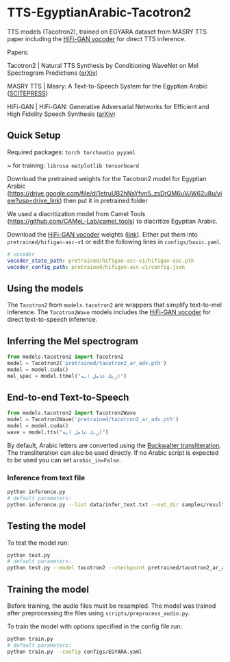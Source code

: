 # TTS-EgyptianArabic-Tacotron2

TTS models (Tacotron2), trained on EGYARA dataset from MASRY TTS paper including the [HiFi-GAN vocoder](https://github.com/jik876/hifi-gan) for direct TTS inference.


Papers:

Tacotron2 | Natural TTS Synthesis by Conditioning WaveNet on Mel Spectrogram Predictions ([arXiv](https://arxiv.org/abs/1712.05884))

MASRY TTS | Masry: A Text-to-Speech System for the Egyptian Arabic ([SCITEPRESS](https://www.scitepress.org/Documents/2023/122443/))

HiFi-GAN  | HiFi-GAN: Generative Adversarial Networks for Efficient and High Fidelity Speech Synthesis ([arXiv](https://arxiv.org/abs/2010.05646))


## Quick Setup
Required packages:
`torch torchaudio pyyaml`

~ for training: `librosa matplotlib tensorboard`




Download the pretrained weights for the Tacotron2 model for Egyptian Arabic (https://drive.google.com/file/d/1etruUB2hNsYfvn5_zsDrQM6uVJW62u8u/view?usp=drive_link) then put it in pretrained folder

We used a diacritization model from Camel Tools (https://github.com/CAMeL-Lab/camel_tools) to diacritize Egyptian Arabic.

Download the [HiFi-GAN vocoder](https://github.com/jik876/hifi-gan) weights ([link](https://drive.google.com/u/0/uc?id=1zSYYnJFS-gQox-IeI71hVY-fdPysxuFK&export=download)). Either put them into `pretrained/hifigan-asc-v1` or edit the following lines in `configs/basic.yaml`.

```yaml
# vocoder
vocoder_state_path: pretrained/hifigan-asc-v1/hifigan-asc.pth
vocoder_config_path: pretrained/hifigan-asc-v1/config.json
```

## Using the models

The `Tacotron2` from `models.tacotron2` are wrappers that simplify text-to-mel inference. The `Tacotron2Wave` models includes the [HiFi-GAN vocoder](https://github.com/jik876/hifi-gan) for direct text-to-speech inference.

## Inferring the Mel spectrogram

```python
from models.tacotron2 import Tacotron2
model = Tacotron2('pretrained/tacotron2_ar_adv.pth')
model = model.cuda()
mel_spec = model.ttmel("ازيك عامل ايه")
```



## End-to-end Text-to-Speech

```python
from models.tacotron2 import Tacotron2Wave
model = Tacotron2Wave('pretrained/tacotron2_ar_adv.pth')
model = model.cuda()
wave = model.tts("اَزيك عامل ايه")

```



By default, Arabic letters are converted using the [Buckwalter transliteration](https://en.wikipedia.org/wiki/Buckwalter_transliteration). The transliteration can also be used directly. If no Arabic script is expected to be used you can set `arabic_in=False`.



### Inference from text file
```bash
python inference.py
# default parameters:
python inference.py --list data/infer_text.txt --out_dir samples/results --model tacotron2 --checkpoint pretrained/tacotron2_ar_adv.pth --batch_size 2 --denoise 0
```

## Testing the model
To test the model run:
```bash
python test.py
# default parameters:
python test.py --model tacotron2 --checkpoint pretrained/tacotron2_ar_adv.pth --out_dir samples/test
```




## Training the model
Before training, the audio files must be resampled. The model was trained after preprocessing the files using `scripts/preprocess_audio.py`.

To train the model with options specified in the config file run:
```bash
python train.py
# default parameters:
python train.py --config configs/EGYARA.yaml
```



